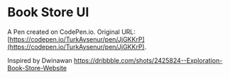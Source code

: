 # Book Store UI

A Pen created on CodePen.io. Original URL: [https://codepen.io/TurkAysenur/pen/JjGKKrP](https://codepen.io/TurkAysenur/pen/JjGKKrP).

Inspired by Dwinawan
https://dribbble.com/shots/2425824--Exploration-Book-Store-Website
